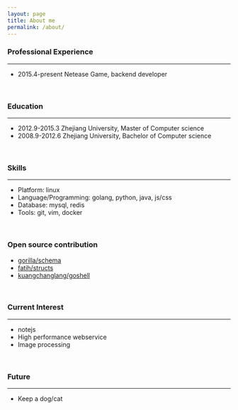 ```yaml
---
layout: page
title: About me
permalink: /about/
---
```



### Professional Experience
---------------------  
-   2015.4-present   Netease Game, backend developer

<br>

### Education
---------------------  
-   2012.9-2015.3   Zhejiang University, Master of Computer science  
-   2008.9-2012.6   Zhejiang University, Bachelor of Computer science   
   
<br>
   
### Skills 
---------------------  
-   Platform: linux
-   Language/Programming: golang, python, java, js/css
-   Database: mysql, redis
-   Tools: git, vim, docker

<br>

### Open source contribution
- [gorilla/schema](!https://github.com/kuangchanglang/schema)
- [fatih/structs](!https://github.com/kuangchanglang/structs)
- [kuangchanglang/goshell](!https://github.com/kuangchanglang/goshell)

<br/>


### Current Interest
---------------------
-   notejs
-   High performance webservice   
-   Image processing 


<br>

### Future
---------------------
-   Keep a dog/cat

